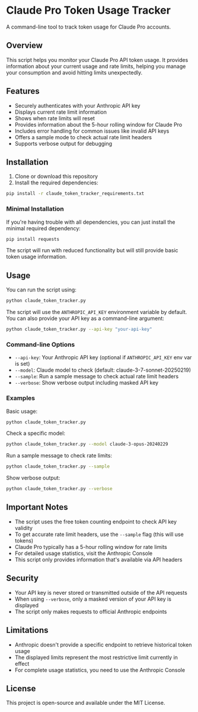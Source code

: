 # Claude Pro Token Usage Tracker

A command-line tool to track token usage for Claude Pro accounts.

## Overview

This script helps you monitor your Claude Pro API token usage. It provides information about your current usage and rate limits, helping you manage your consumption and avoid hitting limits unexpectedly.

## Features

- Securely authenticates with your Anthropic API key
- Displays current rate limit information
- Shows when rate limits will reset
- Provides information about the 5-hour rolling window for Claude Pro
- Includes error handling for common issues like invalid API keys
- Offers a sample mode to check actual rate limit headers
- Supports verbose output for debugging

## Installation

1. Clone or download this repository
2. Install the required dependencies:

```bash
pip install -r claude_token_tracker_requirements.txt
```

### Minimal Installation

If you're having trouble with all dependencies, you can just install the minimal required dependency:

```bash
pip install requests
```

The script will run with reduced functionality but will still provide basic token usage information.

## Usage

You can run the script using:

```bash
python claude_token_tracker.py
```

The script will use the `ANTHROPIC_API_KEY` environment variable by default. You can also provide your API key as a command-line argument:

```bash
python claude_token_tracker.py --api-key "your-api-key"
```

### Command-line Options

- `--api-key`: Your Anthropic API key (optional if `ANTHROPIC_API_KEY` env var is set)
- `--model`: Claude model to check (default: claude-3-7-sonnet-20250219)
- `--sample`: Run a sample message to check actual rate limit headers
- `--verbose`: Show verbose output including masked API key

### Examples

Basic usage:
```bash
python claude_token_tracker.py
```

Check a specific model:
```bash
python claude_token_tracker.py --model claude-3-opus-20240229
```

Run a sample message to check rate limits:
```bash
python claude_token_tracker.py --sample
```

Show verbose output:
```bash
python claude_token_tracker.py --verbose
```

## Important Notes

- The script uses the free token counting endpoint to check API key validity
- To get accurate rate limit headers, use the `--sample` flag (this will use tokens)
- Claude Pro typically has a 5-hour rolling window for rate limits
- For detailed usage statistics, visit the Anthropic Console
- This script only provides information that's available via API headers

## Security

- Your API key is never stored or transmitted outside of the API requests
- When using `--verbose`, only a masked version of your API key is displayed
- The script only makes requests to official Anthropic endpoints

## Limitations

- Anthropic doesn't provide a specific endpoint to retrieve historical token usage
- The displayed limits represent the most restrictive limit currently in effect
- For complete usage statistics, you need to use the Anthropic Console

## License

This project is open-source and available under the MIT License.